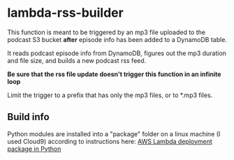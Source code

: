 # lambda-rss-builder
This function is meant to be triggered by an mp3 file uploaded to the podcast S3 bucket **after** episode info has been added to a DynamoDB table.

It reads podcast episode info from DynamoDB, figures out the mp3 duration and file size, and builds a new podcast rss feed.

**Be sure that the rss file update doesn't trigger this function in an infinite loop**

Limit the trigger to a prefix that has only the mp3 files, or to *.mp3 files.

## Build info

Python modules are installed into a "package" folder on a linux machine (I used Cloud9) according to instructions here: [AWS Lambda deployment package in Python](https://docs.aws.amazon.com/lambda/latest/dg/python-package.html)
